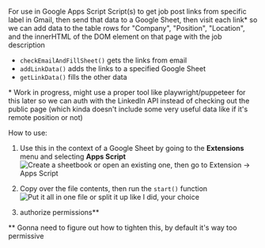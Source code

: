 For use in Google Apps Script
Script(s) to get job post links from specific label in Gmail, then send that data to a Google Sheet, then visit each link* so we can add data to the table rows for "Company", "Position", "Location", and the innerHTML of the DOM element on that page with the job description

* `checkEmailAndFillSheet()` gets the links from email
* `addLinkData()` adds the links to a specified Google Sheet
* `getLinkData()` fills the other data

\* Work in progress, might use a proper tool like playwright/puppeteer for this later so we can auth with the LinkedIn API instead of checking out the public page (which kinda doesn't include some very useful data like if it's remote position or not)

How to use:

1. Use this in the context of a Google Sheet by going to the **Extensions** menu and selecting **Apps Script**
![Create a sheetbook or open an existing one, then go to Extension -> Apps Script](https://lh6.googleusercontent.com/tocIcEM2yvaKZHw7iUrobf7dc5hLz1fAayzVrdPamKUnaSzTbzi0oecFYl10_G7wBao=w2400)

2. Copy over the file contents, then run the `start()` function 
![Put it all in one file or split it up like I did, your choice](https://lh5.googleusercontent.com/NdN4vTblRWUXivEOldZlixwDPCDQxpPR5VxhyIxGryAvNh5sHZP9_UxRF5r5rNWly3U=w2400)

3. authorize permissions**

\*\* Gonna need to figure out how to tighten this, by default it's way too permissive 
